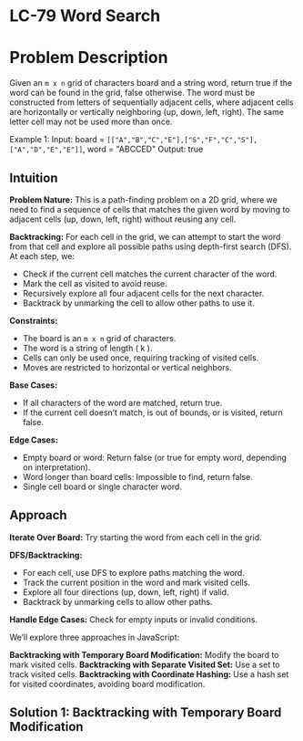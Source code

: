 # LC-79 Word Search

# Problem Description

Given an `m x n` grid of characters board and a string word, return true if the word can be found in the grid, false otherwise.
The word must be constructed from letters of sequentially adjacent cells, where adjacent cells are horizontally or vertically neighboring (up, down, left, right). The same letter cell may not be used more than once.

Example 1:
Input: board = `[["A","B","C","E"],["S","F","C","S"],["A","D","E","E"]]`, word = "ABCCED"
Output: true

## Intuition

**Problem Nature:** This is a path-finding problem on a 2D grid, where we need to find a sequence of cells that matches the given word by moving to adjacent cells (up, down, left, right) without reusing any cell.

**Backtracking:** For each cell in the grid, we can attempt to start the word from that cell and explore all possible paths using depth-first search (DFS). At each step, we:

- Check if the current cell matches the current character of the word.
- Mark the cell as visited to avoid reuse.
- Recursively explore all four adjacent cells for the next character.
- Backtrack by unmarking the cell to allow other paths to use it.

**Constraints:**

- The board is an `m x n` grid of characters.
- The word is a string of length ( k ).
- Cells can only be used once, requiring tracking of visited cells.
- Moves are restricted to horizontal or vertical neighbors.

**Base Cases:**

- If all characters of the word are matched, return true.
- If the current cell doesn’t match, is out of bounds, or is visited, return false.

**Edge Cases:**

- Empty board or word: Return false (or true for empty word, depending on interpretation).
- Word longer than board cells: Impossible to find, return false.
- Single cell board or single character word.

## Approach

**Iterate Over Board:** Try starting the word from each cell in the grid.

**DFS/Backtracking:**

- For each cell, use DFS to explore paths matching the word.
- Track the current position in the word and mark visited cells.
- Explore all four directions (up, down, left, right) if valid.
- Backtrack by unmarking cells to allow other paths.

**Handle Edge Cases:** Check for empty inputs or invalid conditions.

We’ll explore three approaches in JavaScript:

**Backtracking with Temporary Board Modification:** Modify the board to mark visited cells.
**Backtracking with Separate Visited Set:** Use a set to track visited cells.
**Backtracking with Coordinate Hashing:** Use a hash set for visited coordinates, avoiding board modification.

## Solution 1: Backtracking with Temporary Board Modification
